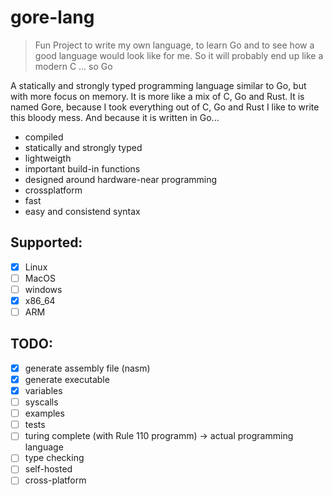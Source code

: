 # gore-lang

> Fun Project to write my own language, to learn Go and to see how a good language would look like for me. So it will probably end up like a modern C ... so Go

A statically and strongly typed programming language similar to Go, but with more focus on memory. It is more like a mix of C, Go and Rust. 
It is named Gore, because I took everything out of C, Go and Rust I like to write this bloody mess.
And because it is written in Go...

* compiled
* statically and strongly typed
* lightweigth
* important build-in functions
* designed around hardware-near programming
* crossplatform
* fast
* easy and consistend syntax

## Supported:
* [x] Linux
* [ ] MacOS
* [ ] windows
* [x] x86_64
* [ ] ARM

## TODO:
* [x] generate assembly file (nasm)
* [x] generate executable
* [x] variables
* [ ] syscalls
* [ ] examples
* [ ] tests
* [ ] turing complete (with Rule 110 programm) -> actual programming language
* [ ] type checking
* [ ] self-hosted
* [ ] cross-platform

